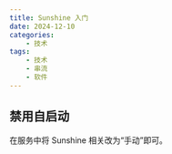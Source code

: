```yaml
---
title: Sunshine 入门
date: 2024-12-10
categories:
    - 技术
tags:
    - 技术
    - 串流
    - 软件
---
```


## 禁用自启动

在服务中将 Sunshine 相关改为“手动”即可。

